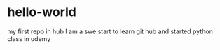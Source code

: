 # hello-world
my first repo in hub
I am a swe
start to learn git hub
and started python class in udemy 
